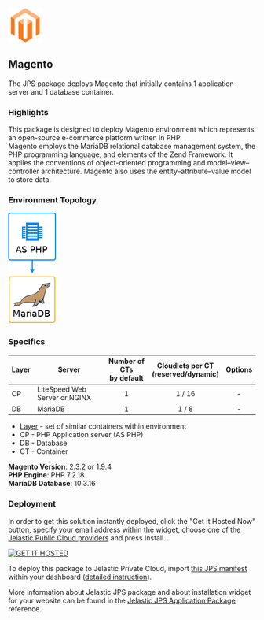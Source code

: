 [![Magento](images/magento.png)](../../../magento)
## Magento

The JPS package deploys Magento that initially contains 1 application server and 1 database container.

### Highlights
This package is designed to deploy Magento environment which represents an open-source e-commerce platform written in PHP.<br />Magento employs the MariaDB relational database management system, the PHP programming language, and elements of the Zend Framework. It applies the conventions of object-oriented programming and model–view–controller architecture. Magento also uses the entity–attribute–value model to store data.

### Environment Topology

![Magento Topology](images/magento-as-mariadb.png)

### Specifics

Layer                |     Server    | Number of CTs <br/> by default | Cloudlets per CT <br/> (reserved/dynamic) | Options
-------------------- | --------------| :----------------------------: | :---------------------------------------: | :-----:
CP                   | LiteSpeed Web Server or NGINX |       1                        |           1 / 16                          | -
DB                   |    MariaDB      |       1                        |           1 / 8                           | -

* [Layer](https://docs.jelastic.com/paas-components-definition#layer) - set of similar containers within environment
* CP - PHP Application server (AS PHP)
* DB - Database 
* CT - Container

**Magento Version**: 2.3.2 or 1.9.4<br/>
**PHP Engine**: PHP 7.2.18<br/>
**MariaDB Database**: 10.3.16

### Deployment

In order to get this solution instantly deployed, click the "Get It Hosted Now" button, specify your email address within the widget, choose one of the [Jelastic Public Cloud providers](https://jelastic.cloud) and press Install.

[![GET IT HOSTED](https://raw.githubusercontent.com/jelastic-jps/jpswiki/master/images/getithosted.png)](https://jelastic.com/install-application/?manifest=https://raw.githubusercontent.com/jelastic-jps/magento/master/magento/manifest.jps)

To deploy this package to Jelastic Private Cloud, import [this JPS manifest](manifest.jps) within your dashboard ([detailed instruction](https://docs.jelastic.com/environment-export-import#import)).

More information about Jelastic JPS package and about installation widget for your website can be found in the [Jelastic JPS Application Package](https://github.com/jelastic-jps/jpswiki/wiki/Jelastic-JPS-Application-Package) reference.

